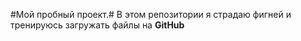 #Мой пробный проект.#
В этом репозитории я страдаю фигней и тренируюсь загружать файлы на **GitHub**
